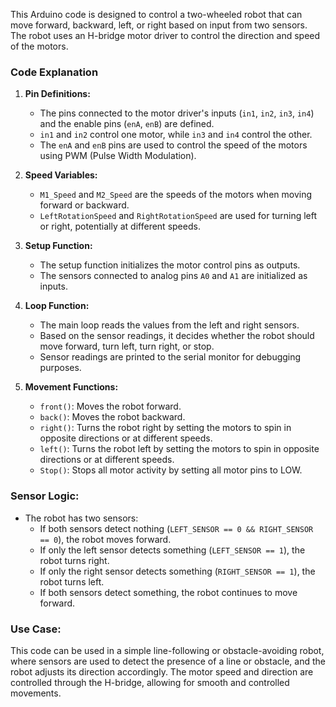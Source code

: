 This Arduino code is designed to control a two-wheeled robot that can move forward, backward, left, or right based on input from two sensors. The robot uses an H-bridge motor driver to control the direction and speed of the motors.

### Code Explanation

1. **Pin Definitions:**
   - The pins connected to the motor driver's inputs (`in1`, `in2`, `in3`, `in4`) and the enable pins (`enA`, `enB`) are defined.
   - `in1` and `in2` control one motor, while `in3` and `in4` control the other.
   - The `enA` and `enB` pins are used to control the speed of the motors using PWM (Pulse Width Modulation).

2. **Speed Variables:**
   - `M1_Speed` and `M2_Speed` are the speeds of the motors when moving forward or backward.
   - `LeftRotationSpeed` and `RightRotationSpeed` are used for turning left or right, potentially at different speeds.

3. **Setup Function:**
   - The setup function initializes the motor control pins as outputs.
   - The sensors connected to analog pins `A0` and `A1` are initialized as inputs.

4. **Loop Function:**
   - The main loop reads the values from the left and right sensors.
   - Based on the sensor readings, it decides whether the robot should move forward, turn left, turn right, or stop.
   - Sensor readings are printed to the serial monitor for debugging purposes.

5. **Movement Functions:**
   - `front()`: Moves the robot forward.
   - `back()`: Moves the robot backward.
   - `right()`: Turns the robot right by setting the motors to spin in opposite directions or at different speeds.
   - `left()`: Turns the robot left by setting the motors to spin in opposite directions or at different speeds.
   - `Stop()`: Stops all motor activity by setting all motor pins to LOW.

### Sensor Logic:
- The robot has two sensors:
  - If both sensors detect nothing (`LEFT_SENSOR == 0 && RIGHT_SENSOR == 0`), the robot moves forward.
  - If only the left sensor detects something (`LEFT_SENSOR == 1`), the robot turns right.
  - If only the right sensor detects something (`RIGHT_SENSOR == 1`), the robot turns left.
  - If both sensors detect something, the robot continues to move forward.

### Use Case:
This code can be used in a simple line-following or obstacle-avoiding robot, where sensors are used to detect the presence of a line or obstacle, and the robot adjusts its direction accordingly. The motor speed and direction are controlled through the H-bridge, allowing for smooth and controlled movements.
